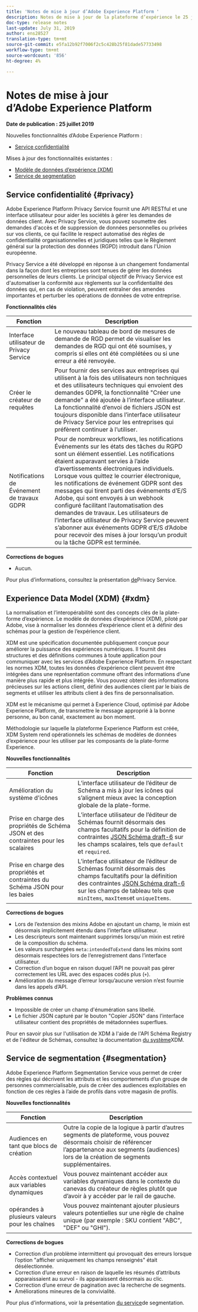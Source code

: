 ```yaml
---
title: 'Notes de mise à jour d’Adobe Experience Platform '
description: Notes de mise à jour de la plateforme d’expérience le 25 juillet 2019
doc-type: release notes
last-update: July 31, 2019
author: ens28527
translation-type: tm+mt
source-git-commit: e5fa12b92f7006f2c5c428b25f81dade57733498
workflow-type: tm+mt
source-wordcount: '856'
ht-degree: 4%

---
```



# Notes de mise à jour d’Adobe Experience Platform

**Date de publication : 25 juillet 2019**

Nouvelles fonctionnalités d’Adobe Experience Platform :

* [Service confidentialité](#privacy)

Mises à jour des fonctionnalités existantes :

* [Modèle de données d’expérience (XDM)](#xdm)
* [Service de segmentation](#segmentation)

## Service confidentialité {#privacy}

Adobe Experience Platform Privacy Service fournit une API RESTful et une interface utilisateur pour aider les sociétés à gérer les demandes de données client. Avec Privacy Service, vous pouvez soumettre des demandes d&#39;accès et de suppression de données personnelles ou privées sur vos clients, ce qui facilite le respect automatisé des règles de confidentialité organisationnelles et juridiques telles que le Règlement général sur la protection des données (RGPD) introduit dans l&#39;Union européenne.

Privacy Service a été développé en réponse à un changement fondamental dans la façon dont les entreprises sont tenues de gérer les données personnelles de leurs clients. Le principal objectif de Privacy Service est d&#39;automatiser la conformité aux règlements sur la confidentialité des données qui, en cas de violation, peuvent entraîner des amendes importantes et perturber les opérations de données de votre entreprise.

**Fonctionnalités clés**

| Fonction | Description |
|---|---|
| Interface utilisateur de Privacy Service | Le nouveau tableau de bord de mesures de demande de RGD permet de visualiser les demandes de RGD qui ont été soumises, y compris si elles ont été complétées ou si une erreur a été renvoyée. |
| Créer le créateur de requêtes | Pour fournir des services aux entreprises qui utilisent à la fois des utilisateurs non techniques et des utilisateurs techniques qui envoient des demandes GDPR, la fonctionnalité &quot;Créer une demande&quot; a été ajoutée à l’interface utilisateur. La fonctionnalité d’envoi de fichiers JSON est toujours disponible dans l’interface utilisateur de Privacy Service pour les entreprises qui préfèrent continuer à l’utiliser. |
| Notifications de Événement de travaux GDPR | Pour de nombreux workflows, les notifications Événements sur les états des tâches du RGPD sont un élément essentiel. Les notifications étaient auparavant servies à l’aide d’avertissements électroniques individuels. Lorsque vous quittez le courrier électronique, les notifications de événement GDPR sont des messages qui tirent parti des événements d’E/S Adobe, qui sont envoyés à un webhook configuré facilitant l’automatisation des demandes de travaux. Les utilisateurs de l’interface utilisateur de Privacy Service peuvent s’abonner aux événements GDPR d’E/S d’Adobe pour recevoir des mises à jour lorsqu’un produit ou la tâche GDPR est terminée. |

**Corrections de bogues**

* Aucun.

Pour plus d’informations, consultez la présentation [de](../../privacy-service/home.md)Privacy Service.

## Experience Data Model (XDM) {#xdm}

La normalisation et l’interopérabilité sont des concepts clés de la plate-forme d’expérience. Le modèle de données d’expérience (XDM), piloté par Adobe, vise à normaliser les données d’expérience client et à définir des schémas pour la gestion de l’expérience client.

XDM est une spécification documentée publiquement conçue pour améliorer la puissance des expériences numériques. Il fournit des structures et des définitions communes à toute application pour communiquer avec les services d’Adobe Experience Platform. En respectant les normes XDM, toutes les données d’expérience client peuvent être intégrées dans une représentation commune offrant des informations d’une manière plus rapide et plus intégrée. Vous pouvez obtenir des informations précieuses sur les actions client, définir des audiences client par le biais de segments et utiliser les attributs client à des fins de personnalisation.

XDM est le mécanisme qui permet à Experience Cloud, optimisé par Adobe Experience Platform, de transmettre le message approprié à la bonne personne, au bon canal, exactement au bon moment.

Méthodologie sur laquelle la plateforme Experience Platform est créée, XDM System rend opérationnels les schémas de modèles de données d’expérience pour les utiliser par les composants de la plate-forme Experience.

**Nouvelles fonctionnalités**

| Fonction | Description |
|---|---|
| Amélioration du système d&#39;icônes | L’interface utilisateur de l’éditeur de Schéma a mis à jour les icônes qui s’alignent mieux avec la conception globale de la plate-forme. |
| Prise en charge des propriétés de Schéma JSON et des contraintes pour les scalaires | L’interface utilisateur de l’éditeur de Schémas fournit désormais des champs facultatifs pour la définition de contraintes [JSON Schéma draft-6](https://tools.ietf.org/html/draft-wright-json-schema-01) sur les champs scalaires, tels que `default` et `required`. |
| Prise en charge des propriétés et contraintes du Schéma JSON pour les baies | L’interface utilisateur de l’éditeur de Schémas fournit désormais des champs facultatifs pour la définition des contraintes [JSON Schéma draft-6](https://tools.ietf.org/html/draft-wright-json-schema-01) sur les champs de tableau tels que `minItems`, `maxItems`et `uniqueItems`. |

**Corrections de bogues**

* Lors de l’extension des mixins Adobe en ajoutant un champ, le mixin est désormais implicitement étendu dans l’interface utilisateur.
* Les descripteurs sont maintenant supprimés lorsqu&#39;un mixin est retiré de la composition du schéma.
* Les valeurs surchargées `meta:intendedToExtend` dans les mixins sont désormais respectées lors de l’enregistrement dans l’interface utilisateur.
* Correction d’un bogue en raison duquel l’API ne pouvait pas gérer correctement les URL avec des espaces codés plus (`+`).
* Amélioration du message d’erreur lorsqu’aucune version n’est fournie dans les appels d’API.

**Problèmes connus**

* Impossible de créer un champ d&#39;énumération sans libellé.
* Le fichier JSON capturé par le bouton &quot;Copier JSON&quot; dans l’interface utilisateur contient des propriétés de métadonnées superflues.

Pour en savoir plus sur l&#39;utilisation de XDM à l&#39;aide de l&#39;API Schéma Registry et de l&#39;éditeur de Schémas, consultez la documentation [du système](../../xdm/home.md)XDM.

## Service de segmentation {#segmentation}

Adobe Experience Platform Segmentation Service vous permet de créer des règles qui décrivent les attributs et les comportements d’un groupe de personnes commercialisable, puis de créer des audiences exploitables en fonction de ces règles à l’aide de profils dans votre magasin de profils.

**Nouvelles fonctionnalités**

| Fonction | Description |
| -----------| ---------- |
| Audiences en tant que blocs de création | Outre la copie de la logique à partir d’autres segments de plateforme, vous pouvez désormais choisir de référencer l’appartenance aux segments (audiences) lors de la création de segments supplémentaires. |
| Accès contextuel aux variables dynamiques | Vous pouvez maintenant accéder aux variables dynamiques dans le contexte du canevas du créateur de règles plutôt que d’avoir à y accéder par le rail de gauche. |
| opérandes à plusieurs valeurs pour les chaînes | Vous pouvez maintenant ajouter plusieurs valeurs potentielles sur une règle de chaîne unique (par exemple : SKU contient &quot;ABC&quot;, &quot;DEF&quot; ou &quot;GHI&quot;). |

**Corrections de bogues**

* Correction d’un problème intermittent qui provoquait des erreurs lorsque l’option &quot;afficher uniquement les champs renseignés&quot; était désélectionnée.
* Correction d’une erreur en raison de laquelle les résumés d’attributs apparaissaient au survol - ils apparaissent désormais au clic.
* Correction d’une erreur de pagination avec la recherche de segments.
* Améliorations mineures de la convivialité.

Pour plus d’informations, voir la présentation [du service](../../segmentation/home.md)de segmentation.